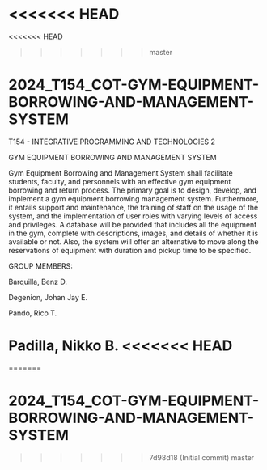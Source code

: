 <<<<<<< HEAD
=======
<<<<<<< HEAD
>>>>>>> master
# 2024_T154_COT-GYM-EQUIPMENT-BORROWING-AND-MANAGEMENT-SYSTEM

T154 - INTEGRATIVE PROGRAMMING AND TECHNOLOGIES 2

GYM EQUIPMENT BORROWING AND MANAGEMENT SYSTEM

Gym Equipment Borrowing and Management System shall facilitate students, faculty, and personnels with an effective gym equipment borrowing and return process. The primary goal is to design, develop, and implement a gym equipment borrowing management system. Furthermore, it entails support and maintenance, the training of staff on the usage of the system, and the implementation of user roles with varying levels of access and privileges. A database will be provided that includes all the equipment in the gym, complete with descriptions, images, and details of whether it is available or not. Also, the system will offer an alternative to move along the reservations of equipment with duration and pickup time to be specified.

GROUP MEMBERS:

Barquilla, Benz D.

Degenion, Johan Jay E.

Pando, Rico T.

Padilla, Nikko B.
<<<<<<< HEAD
=======
=======
# 2024_T154_COT-GYM-EQUIPMENT-BORROWING-AND-MANAGEMENT-SYSTEM
>>>>>>> 7d98d18 (Initial commit)
>>>>>>> master
